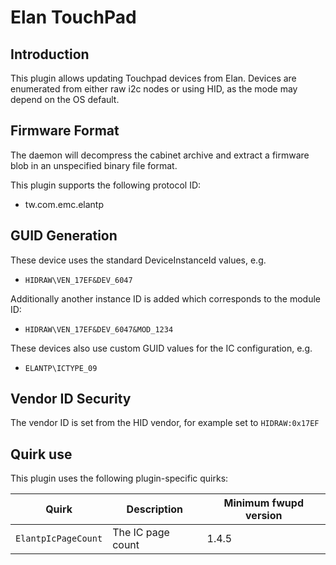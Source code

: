 Elan TouchPad
=============

Introduction
------------

This plugin allows updating Touchpad devices from Elan. Devices are enumerated
from either raw i2c nodes or using HID, as the mode may depend on the OS default.

Firmware Format
---------------

The daemon will decompress the cabinet archive and extract a firmware blob in
an unspecified binary file format.

This plugin supports the following protocol ID:

 * tw.com.emc.elantp

GUID Generation
---------------

These device uses the standard DeviceInstanceId values, e.g.

 * `HIDRAW\VEN_17EF&DEV_6047`

Additionally another instance ID is added which corresponds to the module ID:

 * `HIDRAW\VEN_17EF&DEV_6047&MOD_1234`

These devices also use custom GUID values for the IC configuration, e.g.

 * `ELANTP\ICTYPE_09`

Vendor ID Security
------------------

The vendor ID is set from the HID vendor, for example set to `HIDRAW:0x17EF`

Quirk use
---------

This plugin uses the following plugin-specific quirks:

| Quirk                  | Description                               | Minimum fwupd version |
|------------------------|-------------------------------------------|-----------------------|
| `ElantpIcPageCount`    | The IC page count                         | 1.4.5                 |
